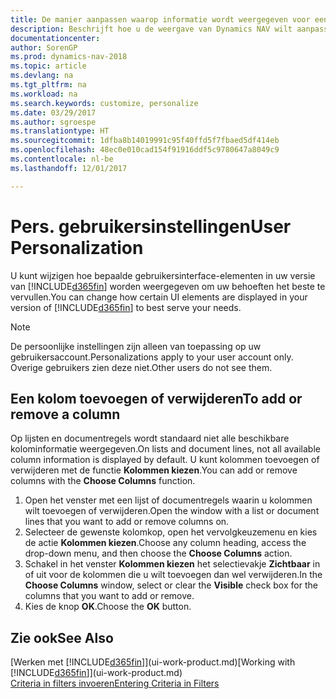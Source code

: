 ```yaml
---
title: De manier aanpassen waarop informatie wordt weergegeven voor een gebruikersaccount
description: Beschrijft hoe u de weergave van Dynamics NAV wilt aanpassen voor uw gebruikersaccount.
documentationcenter: 
author: SorenGP
ms.prod: dynamics-nav-2018
ms.topic: article
ms.devlang: na
ms.tgt_pltfrm: na
ms.workload: na
ms.search.keywords: customize, personalize
ms.date: 03/29/2017
ms.author: sgroespe
ms.translationtype: HT
ms.sourcegitcommit: 1dfba8b14019991c95f40ffd5f7fbaed5df414eb
ms.openlocfilehash: 48ec0e010cad154f91916ddf5c9780647a8049c9
ms.contentlocale: nl-be
ms.lasthandoff: 12/01/2017

---
```

# <a name="user-personalization"></a><span data-ttu-id="db30d-103">Pers. gebruikersinstellingen</span><span class="sxs-lookup"><span data-stu-id="db30d-103">User Personalization</span></span>
<span data-ttu-id="db30d-104">U kunt wijzigen hoe bepaalde gebruikersinterface-elementen in uw versie van [!INCLUDE[d365fin](includes/d365fin_md.md)] worden weergegeven om uw behoeften het beste te vervullen.</span><span class="sxs-lookup"><span data-stu-id="db30d-104">You can change how certain UI elements are displayed in your version of [!INCLUDE[d365fin](includes/d365fin_md.md)] to best serve your needs.</span></span>

> [!NOTE]  
>   <span data-ttu-id="db30d-105">De persoonlijke instellingen zijn alleen van toepassing op uw gebruikersaccount.</span><span class="sxs-lookup"><span data-stu-id="db30d-105">Personalizations apply to your user account only.</span></span> <span data-ttu-id="db30d-106">Overige gebruikers zien deze niet.</span><span class="sxs-lookup"><span data-stu-id="db30d-106">Other users do not see them.</span></span>

## <a name="to-add-or-remove-a-column"></a><span data-ttu-id="db30d-107">Een kolom toevoegen of verwijderen</span><span class="sxs-lookup"><span data-stu-id="db30d-107">To add or remove a column</span></span>
<span data-ttu-id="db30d-108">Op lijsten en documentregels wordt standaard niet alle beschikbare kolominformatie weergegeven.</span><span class="sxs-lookup"><span data-stu-id="db30d-108">On lists and document lines, not all available column information is displayed by default.</span></span> <span data-ttu-id="db30d-109">U kunt kolommen toevoegen of verwijderen met de functie **Kolommen kiezen**.</span><span class="sxs-lookup"><span data-stu-id="db30d-109">You can add or remove columns with the **Choose Columns** function.</span></span>

1. <span data-ttu-id="db30d-110">Open het venster met een lijst of documentregels waarin u kolommen wilt toevoegen of verwijderen.</span><span class="sxs-lookup"><span data-stu-id="db30d-110">Open the window with a list or document lines that you want to add or remove columns on.</span></span>
2. <span data-ttu-id="db30d-111">Selecteer de gewenste kolomkop, open het vervolgkeuzemenu en kies de actie **Kolommen kiezen**.</span><span class="sxs-lookup"><span data-stu-id="db30d-111">Choose any column heading, access the drop-down menu, and then choose the **Choose Columns** action.</span></span>
3. <span data-ttu-id="db30d-112">Schakel in het venster **Kolommen kiezen** het selectievakje **Zichtbaar** in of uit voor de kolommen die u wilt toevoegen dan wel verwijderen.</span><span class="sxs-lookup"><span data-stu-id="db30d-112">In the **Choose Columns** window, select or clear the **Visible** check box for the columns that you want to add or remove.</span></span>
4. <span data-ttu-id="db30d-113">Kies de knop **OK**.</span><span class="sxs-lookup"><span data-stu-id="db30d-113">Choose the **OK** button.</span></span>

## <a name="see-also"></a><span data-ttu-id="db30d-114">Zie ook</span><span class="sxs-lookup"><span data-stu-id="db30d-114">See Also</span></span>
<span data-ttu-id="db30d-115">[Werken met [!INCLUDE[d365fin](includes/d365fin_md.md)]](ui-work-product.md)</span><span class="sxs-lookup"><span data-stu-id="db30d-115">[Working with [!INCLUDE[d365fin](includes/d365fin_md.md)]](ui-work-product.md)</span></span>  
[<span data-ttu-id="db30d-116">Criteria in filters invoeren</span><span class="sxs-lookup"><span data-stu-id="db30d-116">Entering Criteria in Filters</span></span>](ui-enter-criteria-filters.md)

